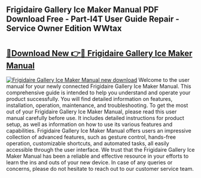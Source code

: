 ## Frigidaire Gallery Ice Maker Manual PDF Download Free - Part-I4T User Guide Repair - Service Owner Edition WWtax

# <h2><a href="http://bc3887.oget.top/?id=Frigidaire+Gallery+Ice+Maker+Manual">🔗Download New 👉🔴 Frigidaire Gallery Ice Maker Manual</a></h2>

[![Frigidaire Gallery Ice Maker Manual new download](https://i.imgur.com/5g1atiW.png)](http://bc3887.oget.top/?id=Frigidaire+Gallery+Ice+Maker+Manual)
Welcome to the user manual for your newly connected Frigidaire Gallery Ice Maker Manual. This comprehensive guide is intended to help you understand and operate your product successfully. You will find detailed information on features, installation, operation, maintenance, and troubleshooting. To get the most out of your Frigidaire Gallery Ice Maker Manual, please read this user manual carefully before use. It includes detailed instructions for product setup, as well as information on how to use its various features and capabilities. Frigidaire Gallery Ice Maker Manual offers users an impressive collection of advanced features, such as gesture control, hands-free operation, customizable shortcuts, and automated tasks, all easily accessible through the user interface. We trust that the Frigidaire Gallery Ice Maker Manual has been a reliable and effective resource in your efforts to learn the ins and outs of your new device. In case of any queries or concerns, please do not hesitate to reach out to our customer service team.

